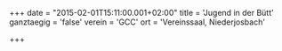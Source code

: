+++
date = "2015-02-01T15:11:00.001+02:00"
title = 'Jugend in der Bütt'
ganztaegig = 'false'
verein = 'GCC'
ort = 'Vereinssaal, Niederjosbach'

+++

      